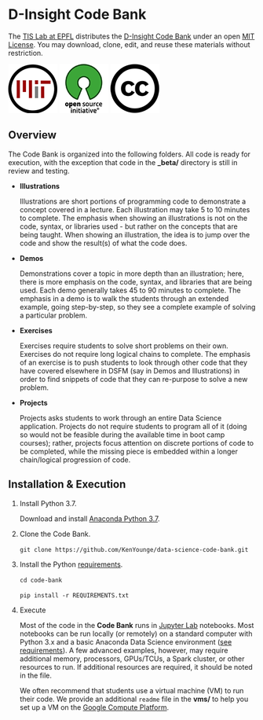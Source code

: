# D-Insight Code Bank  

The [TIS Lab at EPFL](https://tis.epfl.ch) distributes the [D-Insight Code Bank](https://github.com/d-insight/code-bank/) under an open [MIT License](https://opensource.org/licenses/MIT). You may download, clone, edit, and reuse these materials without restriction.  

![](mit-license.png) ![Open Source Initiative](open-source.png)  ![Creative Commons](creative-commons.png)



## Overview

The Code Bank is organized into the following folders. All code is ready for execution, with the exception that code in the **_beta/** directory is still in review and testing.


   * __Illustrations__  

      Illustrations are short portions of programming code to demonstrate a concept covered in a lecture. Each illustration may take 5 to 10 minutes to complete. The emphasis when showing an illustrations is not on the code, syntax, or libraries used - but rather on the concepts that are being taught. When showing an illustration, the idea is to jump over the code and show the result(s) of what the code does.

   * __Demos__  

      Demonstrations cover a topic in more depth than an illustration; here, there is more emphasis on the code, syntax, and libraries that are being used. Each demo generally takes 45 to 90 minutes to complete. The emphasis in a demo is to walk the students through an extended example, going step-by-step, so they see a complete example of solving a particular problem.  

   * __Exercises__  

      Exercises require students to solve short problems on their own. Exercises do not require long logical chains to complete. The emphasis of an exercise is to push students to look through other code that they have covered elsewhere in DSFM (say in Demos and Illustrations) in order to find snippets of code that they can re-purpose to solve a new problem.

  * __Projects__  

      Projects asks students to work through an entire Data Science application. Projects do not require students to program all of it (doing so would not be feasible during the available time in boot camp courses); rather, projects focus attention on discrete portions of code to be completed, while the missing piece is embedded within a longer chain/logical progression of code. 

       


## Installation & Execution

1. Install Python 3.7.

    Download and install [Anaconda Python 3.7](https://www.anaconda.com/download/).

2. Clone the Code Bank.

    `git clone https://github.com/KenYounge/data-science-code-bank.git`
    
3. Install the Python [requirements](REQUIREMENTS.txt).

    `cd code-bank`
    
    `pip install -r REQUIREMENTS.txt`  

4. Execute

      Most of the code in the __Code Bank__ runs in [Jupyter Lab](https://jupyter.org/) notebooks. Most notebooks can be run locally (or remotely) on a standard computer with Python 3.x and a basic Anaconda Data Science environment ([see requirements](REQUIREMENTS.txt)). A few advanced examples, however, may require additional memory, processors, GPUs/TCUs, a Spark cluster, or other resources to run. If additional resources are required, it should be noted in the file. 

      We often recommend that students use a virtual machine (VM) to run their code. We provide an additional `readme` file in the __vms/__ to help you set up a VM on the [Google Compute Platform](https://cloud.google.com/).





